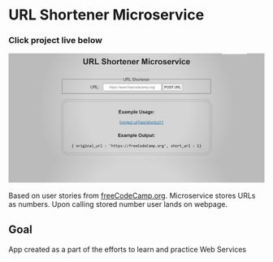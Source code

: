 # URL Shortener Microservice
### Click project live below

[![URL Shortener Microservice img](https://github.com/will-s-205/will-s-205.github.io/blob/main/fcc-portfolio/img/2023-05-26-22-25-58.jpg)](https://fcc-boilerplate-project-urlshortener.rigo205.repl.co) 

Based on user stories from [freeCodeCamp.org](https://www.freecodecamp.org/learn/back-end-development-and-apis/back-end-development-and-apis-projects/url-shortener-microservice). Microservice stores URLs as numbers. Upon calling stored number user lands on webpage.
## Goal
App created as a part of the efforts to learn and practice Web Services
